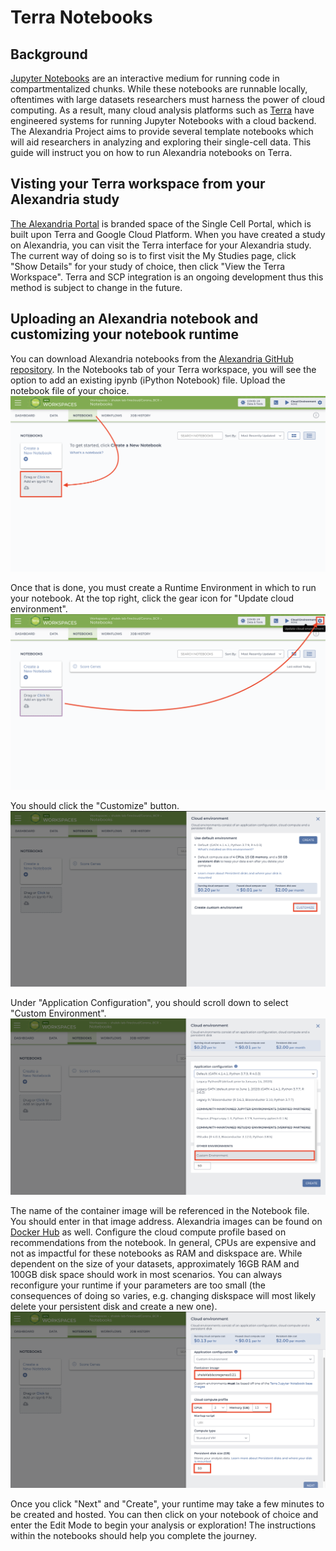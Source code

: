 # Terra Notebooks

## Background

[Jupyter Notebooks](https://jupyter.org/) are an interactive medium for running code in compartmentalized chunks. While these notebooks are runnable locally, oftentimes with large datasets researchers must harness the power of cloud computing. As a result, many cloud analysis platforms such as [Terra](app.terra.bio) have engineered systems for running Jupyter Notebooks with a cloud backend. The Alexandria Project aims to provide several template notebooks which will aid researchers in analyzing and exploring their single-cell data. This guide will instruct you on how to run Alexandria notebooks on Terra.

## Visting your Terra workspace from your Alexandria study

[The Alexandria Portal](https://singlecell.broadinstitute.org/single_cell?scpbr=the-alexandria-project) is branded space of the Single Cell Portal, which is built upon Terra and Google Cloud Platform. When you have created a study on Alexandria, you can visit the Terra interface for your Alexandria study. The current way of doing so is to first visit the My Studies page, click "Show Details" for your study of choice, then click "View the Terra Workspace". Terra and SCP integration is an ongoing development thus this method is subject to change in the future.

## Uploading an Alexandria notebook and customizing your notebook runtime

You can download Alexandria notebooks from the [Alexandria GitHub repository](https://github.com/ShalekLab/alexandria/tree/master/notebooks). In the Notebooks tab of your Terra workspace, you will see the option to add an existing ipynb (iPython Notebook) file. Upload the notebook file of your choice.
![](imgs/notebooks/upload.png)

Once that is done, you must create a Runtime Environment in which to run your notebook. At the top right, click the gear icon for "Update cloud environment". 
![](imgs/notebooks/environment.png)

You should click the "Customize" button.
![](imgs/notebooks/customize.png)

Under "Application Configuration", you should scroll down to select "Custom Environment".
![](imgs/notebooks/custom.png)

The name of the container image will be referenced in the Notebook file. You should enter in that image address. Alexandria images can be found on [Docker Hub](https://hub.docker.com/orgs/shaleklab/repositories) as well. Configure the cloud compute profile based on recommendations from the notebook. In general, CPUs are expensive and not as impactful for these notebooks as RAM and diskspace are. While dependent on the size of your datasets, approximately 16GB RAM and 100GB disk space should work in most scenarios. You can always reconfigure your runtime if your parameters are too small (the consequences of doing so varies, e.g. changing diskspace will most likely delete your persistent disk and create a new one).
![](imgs/notebooks/configure.png)

Once you click "Next" and "Create", your runtime may take a few minutes to be created and hosted. You can then click on your notebook of choice and enter the Edit Mode to begin your analysis or exploration! The instructions within the notebooks should help you complete the journey.
